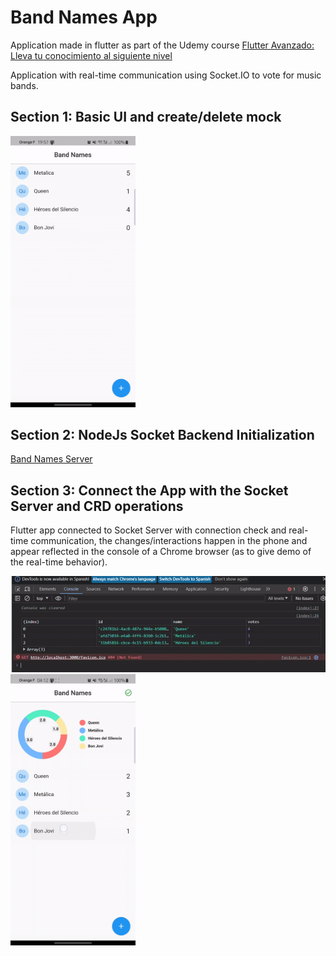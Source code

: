 # Band Names App

Application made in flutter as part of the Udemy course [Flutter Avanzado: Lleva tu conocimiento al siguiente nivel](https://www.udemy.com/course/flutter-avanzado-fernando-herrera/)

Application with real-time communication using Socket.IO to vote for music bands.

## Section 1: Basic UI and create/delete mock

<img src="https://github.com/IvanLpJc/Flutter-BandNamesApp/blob/main/demo.gif" width=200px> 

## Section 2: NodeJs Socket Backend Initialization
[Band Names Server](https://github.com/IvanLpJc/NodeJs-BandNamesServer/tree/v1.0.0)

## Section 3: Connect the App with the Socket Server and CRD operations
Flutter app connected to Socket Server with connection check and real-time communication, the changes/interactions happen in the phone and appear reflected in the console of a Chrome browser (as to give demo of the real-time behavior).

<img src="https://github.com/IvanLpJc/Flutter-BandNamesApp/blob/main/demo-chrome.gif"> 
<img src="https://github.com/IvanLpJc/Flutter-BandNamesApp/blob/main/demo-section-2.gif" width=200px> 
